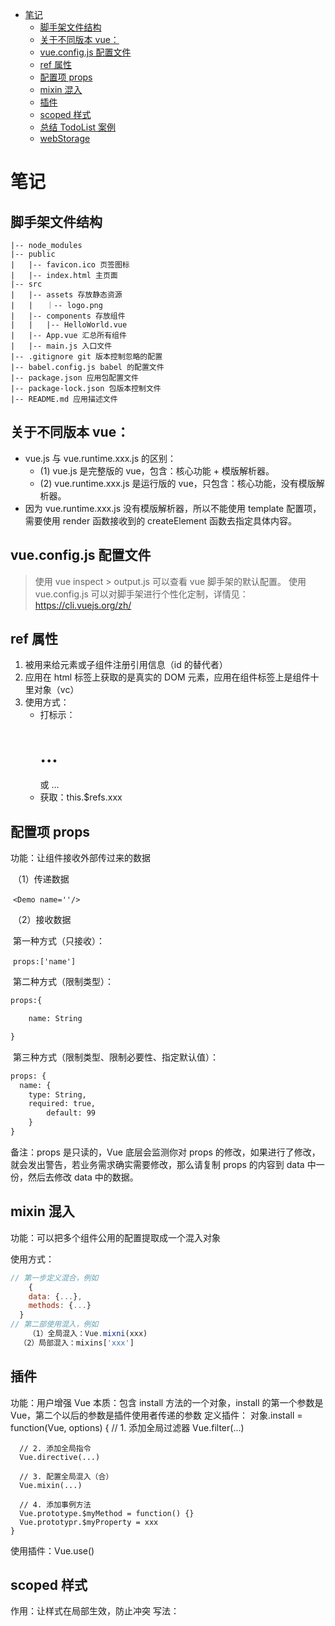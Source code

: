 - [笔记](#笔记)
  - [脚手架文件结构](#脚手架文件结构)
  - [关于不同版本 vue：](#关于不同版本-vue)
  - [vue.config.js 配置文件](#vueconfigjs-配置文件)
  - [ref 属性](#ref-属性)
  - [配置项 props](#配置项-props)
  - [mixin 混入](#mixin-混入)
  - [插件](#插件)
  - [scoped 样式](#scoped-样式)
  - [总结 TodoList 案例](#总结-todolist-案例)
  - [webStorage](#webstorage)

# 笔记

## 脚手架文件结构
    |-- node_modules
    |-- public
    |   |-- favicon.ico 页签图标
    |   |-- index.html 主页面
    |-- src
    |   |-- assets 存放静态资源
    |   |   ｜-- logo.png
    |   |-- components 存放组件
    |   |   |-- HelloWorld.vue
    |   |-- App.vue 汇总所有组件
    |   |-- main.js 入口文件
    |-- .gitignore git 版本控制忽略的配置
    |-- babel.config.js babel 的配置文件
    |-- package.json 应用包配置文件
    |-- package-lock.json 包版本控制文件
    |-- README.md 应用描述文件

## 关于不同版本 vue：
- vue.js 与 vue.runtime.xxx.js 的区别：
  - (1) vue.js 是完整版的 vue，包含：核心功能 + 模版解析器。
  - (2) vue.runtime.xxx.js 是运行版的 vue，只包含：核心功能，没有模版解析器。
- 因为 vue.runtime.xxx.js 没有模版解析器，所以不能使用 template 配置项，需要使用 render 函数接收到的 createElement 函数去指定具体内容。

## vue.config.js 配置文件
> 使用 vue inspect > output.js 可以查看 vue 脚手架的默认配置。
> 使用 vue.config.js 可以对脚手架进行个性化定制，详情见：https://cli.vuejs.org/zh/

## ref 属性
1. 被用来给元素或子组件注册引用信息（id 的替代者）
2. 应用在 html 标签上获取的是真实的 DOM 元素，应用在组件标签上是组件十里对象（vc）
3. 使用方式：
   - 打标示：<h1 ref='xxx'>...</h1> 或 <School ref='xxx'>...</School>
   - 获取：this.$refs.xxx

## 配置项 props

功能：让组件接收外部传过来的数据

​	（1）传递数据

​		`<Demo name=''/>`

​	（2）接收数据

​		第一种方式（只接收）：

​			`props:['name']`

​		第二种方式（限制类型）：

```html
props:{

	name: String

}
```



​		第三种方式（限制类型、限制必要性、指定默认值）：

```html
props: {
  name: {
  	type: String,
  	required: true,
		default: 99
	}
}
```

备注：props 是只读的，Vue 底层会监测你对 props 的修改，如果进行了修改，就会发出警告，若业务需求确实需要修改，那么请复制 props 的内容到 data 中一份，然后去修改 data 中的数据。

## mixin 混入

功能：可以把多个组件公用的配置提取成一个混入对象

使用方式：

```js
// 第一步定义混合，例如
	{
    data: {...},
    methods: {...}
  }
// 第二部使用混入，例如
	（1）全局混入：Vue.mixni(xxx)
  （2）局部混入：mixins['xxx']
```

## 插件
  功能：用户增强 Vue
  本质：包含 install 方法的一个对象，install 的第一个参数是 Vue，第二个以后的参数是插件使用者传递的参数
  定义插件：
    对象.install = function(Vue, options) {
      // 1. 添加全局过滤器
      Vue.filter(...)

      // 2. 添加全局指令
      Vue.directive(...)
    
      // 3. 配置全局混入（合）
      Vue.mixin(...)
    
      // 4. 添加事例方法
      Vue.prototype.$myMethod = function() {}
      Vue.prototypr.$myProperty = xxx
    }
  使用插件：Vue.use()

## scoped 样式
  作用：让样式在局部生效，防止冲突
  写法：<style scoped>

## 总结 TodoList 案例

1. 组件化编码流程

   （1）拆分静态组件：组件要按照功能拆分，命名不要与 html 冲突

   （2）实现动态组件：考虑好数据的存放位置，数据是一个组件在用，还是一些组件在用：

   ​		1）一个组件在用：放在组件自身即可

   ​		2）一些组件在用：放在他们共同的父组件上（<font style="color:red">状态提升</font>）

   （3）实现交互：从绑定事件开始。

2. props 适用于：

   （1）父组件 ===> 子组件 通信

   （2）子组件 ===> 父组件 通信（要求父先给子一个函数）

3. 使用 v-model 时切记：v-model 绑定的值不能是 props 传过来的值，因为 props 是不可以修改的！

4. props 传过来的若是对象类型的值，修改对象中的属性时 Vue 不会报错，但不推荐这样做。

## webStorage

1. 存储内容大小一般支持 5MB 左右（不同浏览器可能不一样）

2. 浏览器端通过 window.localStorage 和 window.sessionStorage 属性来实现本地存储机制

3. 相关 API

   1. xxxxStorage.setItem('key', 'value')

      该方法接受一个键和值作为参数，会把键值对添加到存储中，如果键名存在，则更新对应的值

   2. xxxxStorage.getItem('key')

      该方法接受一个键名作为参数，返回键名对应的值。

   3. xxxxStorage.removeItem('key')

      该方法接受一个键名作为参数，并把键名从存储中移除。

   4. xxxxStorage.clear()

      该方法会清空存储中的所有数据。

4. 备注

   1. sessionStorage 存储的内容会随着浏览器窗口的关闭而消失。
   		
   2. localStorage 存储的内容，需要手动清除才会消失。
   3. `xxxxStorage.getItem(key)`如果 xxx 对应的 value 获取不到，那么 getItem 的返回值是 null。
   4. `JSON.parse(null)`的结果依然是 null。